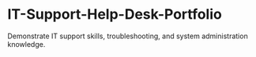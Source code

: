 # IT-Support-Help-Desk-Portfolio
Demonstrate IT support skills, troubleshooting, and system administration knowledge.
